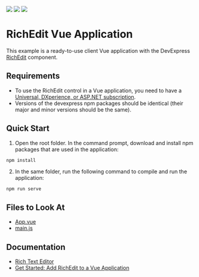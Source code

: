 <!-- default badges list -->
![](https://img.shields.io/endpoint?url=https://codecentral.devexpress.com/api/v1/VersionRange/259641334/19.2.8%2B)
[![](https://img.shields.io/badge/Open_in_DevExpress_Support_Center-FF7200?style=flat-square&logo=DevExpress&logoColor=white)](https://supportcenter.devexpress.com/ticket/details/T884743)
[![](https://img.shields.io/badge/📖_How_to_use_DevExpress_Examples-e9f6fc?style=flat-square)](https://docs.devexpress.com/GeneralInformation/403183)
<!-- default badges end -->
# RichEdit Vue Application

This example is a ready-to-use client Vue application with the DevExpress [RichEdit](https://docs.devexpress.com/AspNetCore/400373/office-inspired-controls/controls/rich-edit) component.

## Requirements
* To use the RichEdit control in a Vue application, you need to have a [Universal, DXperience, or ASP.NET subscription](https://www.devexpress.com/buy/net/).
* Versions of the devexpress npm packages should be identical (their major and minor versions should be the same).

## Quick Start

1. Open the root folder. In the command prompt, download and install npm packages that are used in the application:

```
npm install
```

2. In the same folder, run the following command to compile and run the application:

```bash
npm run serve
```

<!-- default file list -->
## Files to Look At

* [App.vue](./src/App.vue)
* [main.js](./src/main.js)

<!-- default file list end -->

## Documentation

- [Rich Text Editor](https://docs.devexpress.com/AspNetCore/400373/rich-edit)
- [Get Started: Add RichEdit to a Vue Application](https://docs.devexpress.com/AspNetCore/401875/rich-edit/get-started/vue-application)